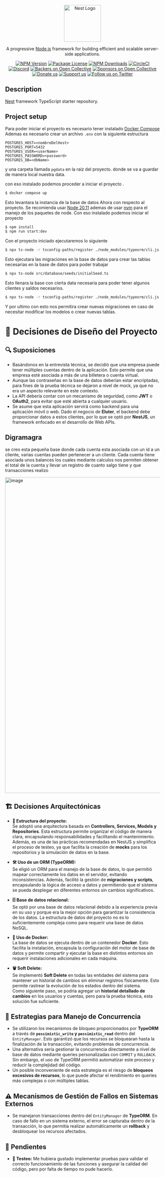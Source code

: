 <p align="center">
  <a href="http://nestjs.com/" target="blank"><img src="https://nestjs.com/img/logo-small.svg" width="120" alt="Nest Logo" /></a>
</p>

[circleci-image]: https://img.shields.io/circleci/build/github/nestjs/nest/master?token=abc123def456
[circleci-url]: https://circleci.com/gh/nestjs/nest

  <p align="center">A progressive <a href="http://nodejs.org" target="_blank">Node.js</a> framework for building efficient and scalable server-side applications.</p>
    <p align="center">
<a href="https://www.npmjs.com/~nestjscore" target="_blank"><img src="https://img.shields.io/npm/v/@nestjs/core.svg" alt="NPM Version" /></a>
<a href="https://www.npmjs.com/~nestjscore" target="_blank"><img src="https://img.shields.io/npm/l/@nestjs/core.svg" alt="Package License" /></a>
<a href="https://www.npmjs.com/~nestjscore" target="_blank"><img src="https://img.shields.io/npm/dm/@nestjs/common.svg" alt="NPM Downloads" /></a>
<a href="https://circleci.com/gh/nestjs/nest" target="_blank"><img src="https://img.shields.io/circleci/build/github/nestjs/nest/master" alt="CircleCI" /></a>
<a href="https://discord.gg/G7Qnnhy" target="_blank"><img src="https://img.shields.io/badge/discord-online-brightgreen.svg" alt="Discord"/></a>
<a href="https://opencollective.com/nest#backer" target="_blank"><img src="https://opencollective.com/nest/backers/badge.svg" alt="Backers on Open Collective" /></a>
<a href="https://opencollective.com/nest#sponsor" target="_blank"><img src="https://opencollective.com/nest/sponsors/badge.svg" alt="Sponsors on Open Collective" /></a>
  <a href="https://paypal.me/kamilmysliwiec" target="_blank"><img src="https://img.shields.io/badge/Donate-PayPal-ff3f59.svg" alt="Donate us"/></a>
    <a href="https://opencollective.com/nest#sponsor"  target="_blank"><img src="https://img.shields.io/badge/Support%20us-Open%20Collective-41B883.svg" alt="Support us"></a>
  <a href="https://twitter.com/nestframework" target="_blank"><img src="https://img.shields.io/twitter/follow/nestframework.svg?style=social&label=Follow" alt="Follow us on Twitter"></a>
</p>
  <!--[![Backers on Open Collective](https://opencollective.com/nest/backers/badge.svg)](https://opencollective.com/nest#backer)
  [![Sponsors on Open Collective](https://opencollective.com/nest/sponsors/badge.svg)](https://opencollective.com/nest#sponsor)-->

## Description

[Nest](https://github.com/nestjs/nest) framework TypeScript starter repository.

## Project setup
Para poder iniciar el proyecto es necesario tener instalado [Docker Compose](https://docs.docker.com/compose/) 
Ademas es necesario crear un archivo `.env` con la siguiente estructura 

```
POSTGRES_HOST=<nombreDelHost>
POSTGRES_PORT=5432
POSTGRES_USER=<userName>
POSTGRES_PASSWORD=<password>
POSTGRES_DB=<dbName>
```

y una carpeta llamada `pgdata` en la raiz del proyecto. donde se va a guardar de manera local nuestra data.

con eso instalado podemos proceder a iniciar el proyecto . 

```bash
$ docker compose up 
```

Esto levantara la instancia de la base de datos 
Ahora con respecto al proyecto. Se recomienda usar [Node 20.11](https://nodejs.org/es/blog/release/v20.11.0) ademas de usar [nvm](https://github.com/nvm-sh/nvm) para el manejo de los paquetes de node. 
Con eso instalado podemos iniciar el proyecto

```bash
$ npm install
$ npm run start:dev
```

Con el proyecto iniciado ejecutaremos lo siguiente 

```bash
$ npx ts-node -r tsconfig-paths/register ./node_modules/typeorm/cli.js migration:run -d src/database/dataSource.ts
```
Esto ejecutara las migraciones en la base de datos para crear las tablas necesarias en la base de datos para poder trabajar 

```bash
$ npx ts-node src/database/seeds/initialSeed.ts
```
Esto llenara la base con cierta data necesaria para poder tener algunos clientes y saldos necesarios. 

```bash
$ npx ts-node -r tsconfig-paths/register ./node_modules/typeorm/cli.js migration:generate src/database/migrations/<nombreDeLaMigracion> -d src/database/dataSource.ts
```
Y por ultimo con esto nos permitira crear nuevas migraciones en caso de necesitar modificar los modelos o crear nuevas tablas. 

# 📌 Decisiones de Diseño del Proyecto

## 🔍 Suposiciones  

- Basándonos en la entrevista técnica, se decidió que una empresa puede tener múltiples cuentas dentro de la aplicación. Esto permite que una empresa esté asociada a más de una billetera o cuenta virtual.  
- Aunque las contraseñas en la base de datos deberían estar encriptadas, para fines de la prueba técnica se dejaron a nivel de mock, ya que no era un aspecto relevante en este contexto.  
- La API debería contar con un mecanismo de seguridad, como **JWT** o **OAuth2**, para evitar que esté abierta a cualquier usuario.  
- Se asume que esta aplicación servirá como backend para una aplicación móvil o web. Dado el negocio de **Eluter**, el backend debe proporcionar datos a estos clientes, por lo que se optó por **NestJS**, un framework enfocado en el desarrollo de Web APIs.

## Digramagra  
se creo esta pequeña base donde cada cuenta esta asociada con un id a un cliente, varias cuentas pueden pertenecer a un cliente. Cada cuenta tiene asociada unos balances los cuales mediante calculos nos permiten obtener el total de la cuenta y llevar un registro de cuanto salgo tiene y que transacciones realizo

  <img width="1028" alt="image" src="https://github.com/user-attachments/assets/33c79ee4-0702-4292-8b91-9b14a11c54ac" />


## 🏗️ Decisiones Arquitectónicas  

- **📂 Estructura del proyecto:**  
  Se adoptó una arquitectura basada en **Controllers, Services, Models y Repositories**. Esta estructura permite organizar el código de manera clara, encapsulando responsabilidades y facilitando el mantenimiento. Además, es una de las prácticas recomendadas en NestJS y simplifica el proceso de testeo, ya que facilita la creación de **mocks** para los repositorios y la simulación de datos en la base.  

- **🛠️ Uso de un ORM (TypeORM):**  
  Se eligió un ORM para el manejo de la base de datos, lo que permitió mapear correctamente los datos en el servidor, evitando inconsistencias. Además, facilitó la gestión de **migraciones y scripts**, encapsulando la lógica de acceso a datos y permitiendo que el sistema se pueda desplegar en diferentes entornos sin cambios significativos.  

- **🗄️ Base de datos relacional:**  
  Se optó por una base de datos relacional debido a la experiencia previa en su uso y porque era la mejor opción para garantizar la consistencia de los datos. La estructura de datos del proyecto no es lo suficientemente compleja como para requerir una base de datos NoSQL.  

- **🐳 Uso de Docker:**  
  La base de datos se ejecuta dentro de un contenedor **Docker**. Esto facilita la instalación, encapsula la configuración del motor de base de datos y permite compartir y ejecutar la base en distintos entornos sin requerir instalaciones adicionales en cada máquina.  

- **🗑️ Soft Delete:**  
  Se implementó **Soft Delete** en todas las entidades del sistema para mantener un historial de cambios sin eliminar registros físicamente. Esto permite rastrear la evolución de los estados dentro del sistema.  
  Como siguiente paso, se podría agregar un **historial detallado de cambios** en los usuarios y cuentas, pero para la prueba técnica, esta solución fue suficiente.  

## 🔄 Estrategias para Manejo de Concurrencia  

- Se utilizaron los mecanismos de bloqueo proporcionados por **TypeORM** a través de **`pessimistic_write` y `pessimistic_read`** dentro del `EntityManager`. Esto garantizó que los recursos se bloquearan hasta la finalización de la transacción, evitando problemas de concurrencia.  
- Una alternativa sería gestionar la concurrencia directamente a nivel de base de datos mediante queries personalizadas con `COMMIT` y `ROLLBACK`. Sin embargo, el uso de TypeORM permitió automatizar este proceso y reducir la complejidad del código.  
- Un posible inconveniente de esta estrategia es el riesgo de **bloqueos excesivos de recursos**, lo que puede afectar el rendimiento en queries más complejas o con múltiples tablas.  

## ⚠️ Mecanismos de Gestión de Fallos en Sistemas Externos  

- Se manejaron transacciones dentro del `EntityManager` de **TypeORM**. En caso de fallo en un sistema externo, el error se capturaba dentro de la transacción, lo que permitía realizar automáticamente un **rollback** y desbloquear los recursos afectados.  

## 🚧 Pendientes  

- **🧪 Testeo:** Me hubiera gustado implementar pruebas para validar el correcto funcionamiento de las funciones y asegurar la calidad del código, pero por falta de tiempo no pude hacerlo.  



